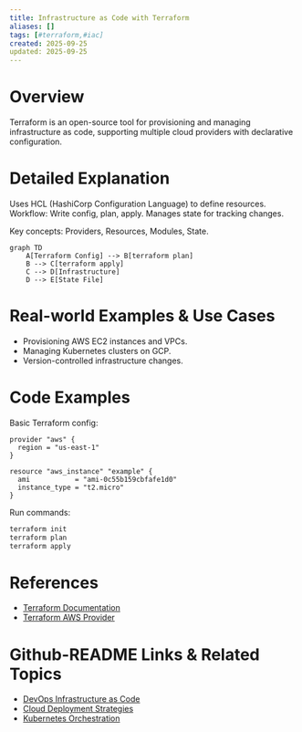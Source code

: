 ```yaml
---
title: Infrastructure as Code with Terraform
aliases: []
tags: [#terraform,#iac]
created: 2025-09-25
updated: 2025-09-25
---
```


# Overview

Terraform is an open-source tool for provisioning and managing infrastructure as code, supporting multiple cloud providers with declarative configuration.

# Detailed Explanation

Uses HCL (HashiCorp Configuration Language) to define resources. Workflow: Write config, plan, apply. Manages state for tracking changes.

Key concepts: Providers, Resources, Modules, State.

```mermaid
graph TD
    A[Terraform Config] --> B[terraform plan]
    B --> C[terraform apply]
    C --> D[Infrastructure]
    D --> E[State File]
```

# Real-world Examples & Use Cases

- Provisioning AWS EC2 instances and VPCs.
- Managing Kubernetes clusters on GCP.
- Version-controlled infrastructure changes.

# Code Examples

Basic Terraform config:

```hcl
provider "aws" {
  region = "us-east-1"
}

resource "aws_instance" "example" {
  ami           = "ami-0c55b159cbfafe1d0"
  instance_type = "t2.micro"
}
```

Run commands:

```bash
terraform init
terraform plan
terraform apply
```

# References

- [Terraform Documentation](https://www.terraform.io/docs/)
- [Terraform AWS Provider](https://registry.terraform.io/providers/hashicorp/aws/latest)

# Github-README Links & Related Topics

- [DevOps Infrastructure as Code](./devops-infrastructure-as-code/README.md)
- [Cloud Deployment Strategies](./cloud-deployment-strategies/README.md)
- [Kubernetes Orchestration](./kubernetes-orchestration/README.md)
